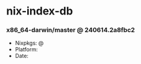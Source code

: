 # nix-index-db
### x86_64-darwin/master @ 240614.2a8fbc2
- Nixpkgs: @[](https://github.com/NixOS/nixpkgs/commit/2a8fbc2227dabb3827a1b98d18660672e138e9ef)
- Platform: 
- Date: 
